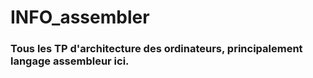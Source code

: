 # INFO_assembler

### Tous les TP d'architecture des ordinateurs, principalement langage assembleur ici.
